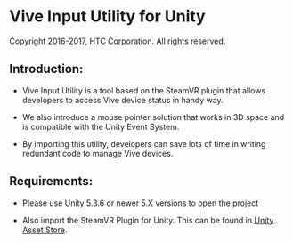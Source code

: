 # Vive Input Utility for Unity
Copyright 2016-2017, HTC Corporation. All rights reserved.


## Introduction:

- Vive Input Utility is a tool based on the SteamVR plugin that allows 
developers to access Vive device status in handy way.

- We also introduce a mouse pointer solution that works in 3D space and 
is compatible with the Unity Event System.

- By importing this utility, developers can save lots of time in writing 
redundant code to manage Vive devices.


## Requirements:

- Please use Unity 5.3.6 or newer 5.X versions to open the project

- Also import the SteamVR Plugin for Unity. This can be found in [Unity
Asset Store](http://u3d.as/content/valve-corporation/steam-vr-plugin).